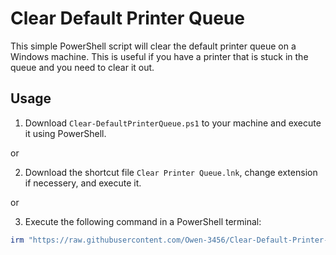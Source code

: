# Clear Default Printer Queue

This simple PowerShell script will clear the default printer queue on a Windows machine. This is useful if you have a printer that is stuck in the queue and you need to clear it out.

## Usage

1. Download `Clear-DefaultPrinterQueue.ps1` to your machine and execute it using PowerShell.

or

2. Download the shortcut file `Clear Printer Queue.lnk`, change extension if necessery, and execute it.

or

3. Execute the following command in a PowerShell terminal:

```powershell
irm "https://raw.githubusercontent.com/Owen-3456/Clear-Default-Printer-Queue/refs/heads/main/clear-default-printer-queue.ps1" | iex
```